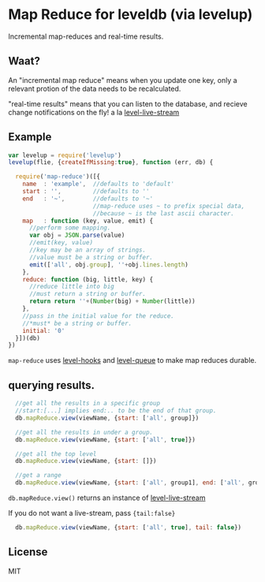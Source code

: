 # Map Reduce for leveldb (via levelup)

Incremental map-reduces and real-time results.

## Waat?

An "incremental map reduce" means when you update one key,
only a relevant protion of the data needs to be recalculated.

"real-time results" means that you can listen to the database,
and recieve change notifications on the fly! a la 
[level-live-stream](https://github.com/dominictarr/level-live-stream)

## Example

``` js
var levelup = require('levelup')
levelup(flie, {createIfMissing:true}, function (err, db) {

  require('map-reduce')([{
    name  : 'example',  //defaults to 'default'
    start : '',         //defaults to ''
    end   : '~',        //defaults to '~' 
                        //map-reduce uses ~ to prefix special data, 
                        //because ~ is the last ascii character.
    map   : function (key, value, emit) {
      //perform some mapping.
      var obj = JSON.parse(value)
      //emit(key, value)
      //key may be an array of strings. 
      //value must be a string or buffer.
      emit(['all', obj.group], ''+obj.lines.length)
    },
    reduce: function (big, little, key) {
      //reduce little into big
      //must return a string or buffer.
      return return ''+(Number(big) + Number(little))
    },
    //pass in the initial value for the reduce.
    //*must* be a string or buffer.
    initial: '0'
  }])(db)
})

```

`map-reduce` uses [level-hooks](https://github.com/dominictarr/level-hooks)
and [level-queue](https://github.com/dominictarr/level-queue) to make map reduces durable.

## querying results.

``` js
  //get all the results in a specific group
  //start:[...] implies end:.. to be the end of that group.
  db.mapReduce.view(viewName, {start: ['all', group]}) 

  //get all the results in under a group.
  db.mapReduce.view(viewName, {start: ['all', true]}) 

  //get all the top level 
  db.mapReduce.view(viewName, {start: []}) 

  //get a range
  db.mapReduce.view(viewName, {start: ['all', group1], end: ['all', groupN]}) 

```

`db.mapReduce.view()` returns an instance of 
[level-live-stream](https://github.com/dominictarr/level-live-stream)

If you do not want a live-stream, pass `{tail:false}`

``` js
  db.mapReduce.view(viewName, {start: ['all', true], tail: false}) 
```

## License

MIT
